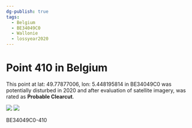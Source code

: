 ```yaml
---
dg-publish: true
tags:
  - Belgium
  - BE34049C0
  - Wallonie
  - lossyear2020
---
```


# Point 410 in Belgium

This point at lat: 49.77877006, lon: 5.448195814 in BE34049C0 was potentially disturbed in 2020 and after evaluation of satellite imagery, was rated as **Probable Clearcut**.

<div class='juxtapose' data-showcredits='false'>
<img src='https://baserow-backend-production20240528124524339000000001.s3.amazonaws.com/user_files/ukMCadZlJTJXUo2EBLFNmAnfB2PMDJwR_456fd8b89d23d1d76aaecc6407a0ff06811e8e7414f51eee1f27e34255dbb38e.png' data-label='September 2015' />
<img src='https://baserow-backend-production20240528124524339000000001.s3.amazonaws.com/user_files/ogeRZTLHqG1mWEFXhWAQHzlGBjQgWY17_58799394ea33131bc19dc934dd9e64b5043e0852bd45e3e07d5f242e0b303013.png' data-label='May 2020' />
</div>

BE34049C0-410